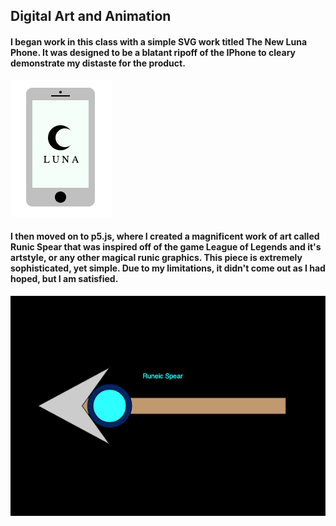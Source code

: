 ## Digital Art and Animation
#### I began work in this class with a simple SVG work titled The New Luna Phone. It was designed to be a blatant ripoff of the IPhone to cleary demonstrate my distaste for the product.

![alt text](./images/LunaPhone.png "Luna Phone")

#### I then moved on to p5.js, where I created a magnificent work of art called Runic Spear that was inspired off of the game League of Legends and it's artstyle, or any other magical runic graphics. This piece is extremely sophisticated, yet simple. Due to my limitations, it didn't come out as I had hoped, but I am satisfied.

![alt text](./images/RuneicSpear.png "Runic Spear")
